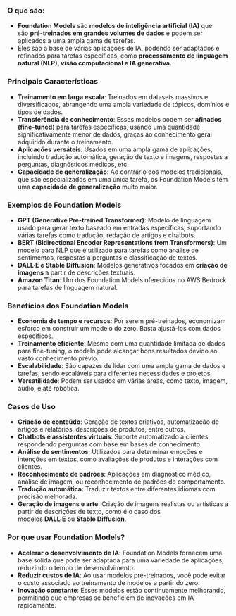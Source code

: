 ### **O que são**:

- **Foundation Models** são **modelos de inteligência artificial (IA)** que são **pré-treinados em grandes volumes de dados** e podem ser aplicados a uma ampla gama de tarefas.
- Eles são a base de várias aplicações de IA, podendo ser adaptados e refinados para tarefas específicas, como **processamento de linguagem natural (NLP), visão computacional e IA generativa**.

### **Principais Características**

- **Treinamento em larga escala**: Treinados em datasets massivos e diversificados, abrangendo uma ampla variedade de tópicos, domínios e tipos de dados.
- **Transferência de conhecimento**: Esses modelos podem ser **afinados (fine-tuned)** para tarefas específicas, usando uma quantidade significativamente menor de dados, graças ao conhecimento geral adquirido durante o treinamento.
- **Aplicações versáteis**: Usados em uma ampla gama de aplicações, incluindo tradução automática, geração de texto e imagens, respostas a perguntas, diagnósticos médicos, etc.
- **Capacidade de generalização**: Ao contrário dos modelos tradicionais, que são especializados em uma única tarefa, os Foundation Models têm uma **capacidade de generalização** muito maior.

### **Exemplos de Foundation Models**

- **GPT (Generative Pre-trained Transformer)**: Modelo de linguagem usado para gerar texto baseado em entradas específicas, suportando várias tarefas como tradução, redação de artigos e chatbots.
- **BERT (Bidirectional Encoder Representations from Transformers)**: Um modelo para NLP que é utilizado para tarefas como análise de sentimentos, respostas a perguntas e classificação de textos.
- **DALL·E e Stable Diffusion**: Modelos generativos focados em **criação de imagens** a partir de descrições textuais.
- **Amazon Titan**: Um dos Foundation Models oferecidos no AWS Bedrock para tarefas de linguagem natural.

### **Benefícios dos Foundation Models**

- **Economia de tempo e recursos**: Por serem pré-treinados, economizam esforço em construir um modelo do zero. Basta ajustá-los com dados específicos.
- **Treinamento eficiente**: Mesmo com uma quantidade limitada de dados para fine-tuning, o modelo pode alcançar bons resultados devido ao vasto conhecimento prévio.
- **Escalabilidade**: São capazes de lidar com uma ampla gama de dados e tarefas, sendo escaláveis para diferentes necessidades e projetos.
- **Versatilidade**: Podem ser usados em várias áreas, como texto, imagem, áudio, e até robótica.

### **Casos de Uso**

- **Criação de conteúdo**: Geração de textos criativos, automatização de artigos e relatórios, descrições de produtos, entre outros.
- **Chatbots e assistentes virtuais**: Suporte automatizado a clientes, respondendo perguntas com base em bases de conhecimento.
- **Análise de sentimentos**: Utilizados para determinar emoções e intenções em textos, como avaliações de produtos e interações com clientes.
- **Reconhecimento de padrões**: Aplicações em diagnóstico médico, análise de imagem, ou reconhecimento de padrões de comportamento.
- **Tradução automática**: Traduzir textos entre diferentes idiomas com precisão melhorada.
- **Geração de imagens e arte**: Criação de imagens realistas ou artísticas a partir de descrições de texto, como é o caso dos modelos **DALL·E** ou **Stable Diffusion**.

### **Por que usar Foundation Models?**

- **Acelerar o desenvolvimento de IA**: Foundation Models fornecem uma base sólida que pode ser adaptada para uma variedade de aplicações, reduzindo o tempo de desenvolvimento.
- **Reduzir custos de IA**: Ao usar modelos pré-treinados, você pode evitar o custo associado ao treinamento de modelos a partir do zero.
- **Inovação constante**: Esses modelos estão continuamente melhorando, permitindo que empresas se beneficiem de inovações em IA rapidamente.